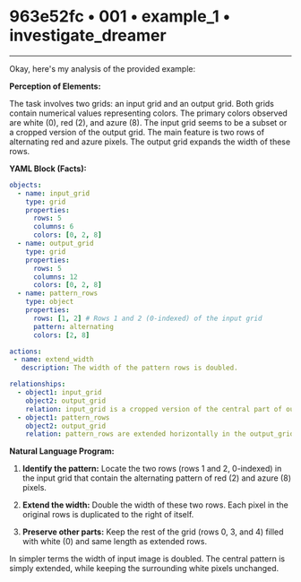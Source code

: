# 963e52fc • 001 • example_1 • investigate_dreamer

---
Okay, here's my analysis of the provided example:

**Perception of Elements:**

The task involves two grids: an input grid and an output grid. Both grids contain numerical values representing colors. The primary colors observed are white (0), red (2), and azure (8). The input grid seems to be a subset or a cropped version of the output grid. The main feature is two rows of alternating red and azure pixels. The output grid expands the width of these rows.

**YAML Block (Facts):**



```yaml
objects:
  - name: input_grid
    type: grid
    properties:
      rows: 5
      columns: 6
      colors: [0, 2, 8]
  - name: output_grid
    type: grid
    properties:
      rows: 5
      columns: 12
      colors: [0, 2, 8]
  - name: pattern_rows
    type: object
    properties:
      rows: [1, 2] # Rows 1 and 2 (0-indexed) of the input grid
      pattern: alternating
      colors: [2, 8]

actions:
 - name: extend_width
   description: The width of the pattern rows is doubled.

relationships:
  - object1: input_grid
    object2: output_grid
    relation: input_grid is a cropped version of the central part of output_grid
  - object1: pattern_rows
    object2: output_grid
    relation: pattern_rows are extended horizontally in the output_grid

```



**Natural Language Program:**

1.  **Identify the pattern:** Locate the two rows (rows 1 and 2, 0-indexed) in the input grid that contain the alternating pattern of red (2) and azure (8) pixels.

2.  **Extend the width:** Double the width of these two rows. Each pixel in the original rows is duplicated to the right of itself.

3.  **Preserve other parts:** Keep the rest of the grid (rows 0, 3, and 4) filled with white (0) and same length as extended rows.

In simpler terms the width of input image is doubled. The central pattern is simply extended, while keeping the surrounding white pixels unchanged.

